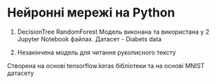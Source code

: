 # Нейронні мережі на Python

1. DecisionTree RandomForest
Модель виконана та використана у 2 Jupyter Notebook файлах. Датасет - Diabets data

2. Незакінчена модель для читання рукописного тексту

Створена на основі tensorflow.keras бібліотеки та на основі MNIST датасету